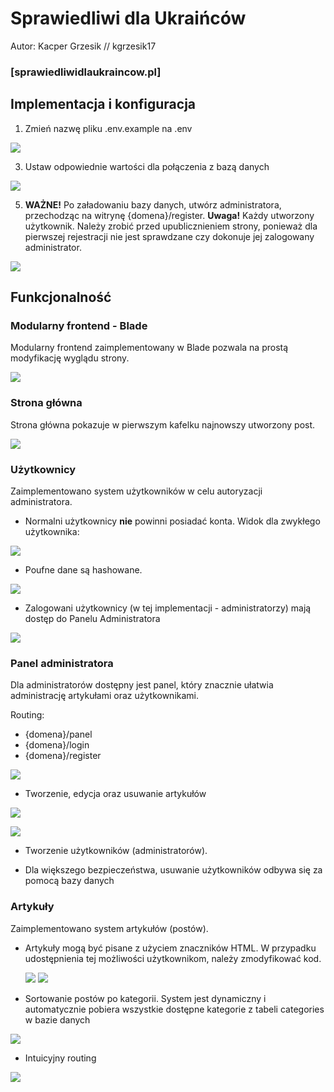 # Sprawiedliwi dla Ukraińców
Autor: Kacper Grzesik // kgrzesik17
### [sprawiedliwidlaukraincow.pl]

## Implementacja i konfiguracja

1. Zmień nazwę pliku .env.example na .env

![](https://github.com/kgrzesik17/sprawiedliwi/blob/main/rm-pictures/Pasted%20image%2020250503191517.png?raw=true)

3. Ustaw odpowiednie wartości dla połączenia z bazą danych

![](https://github.com/kgrzesik17/sprawiedliwi/blob/main/rm-pictures/Pasted%20image%2020250503191718.png?raw=true)

5. **WAŻNE!** Po załadowaniu bazy danych, utwórz administratora, przechodząc na witrynę {domena}/register. **Uwaga!** Każdy utworzony użytkownik. Należy zrobić przed upublicznieniem strony, ponieważ dla pierwszej rejestracji nie jest sprawdzane czy dokonuje jej zalogowany administrator.
   
![](https://github.com/kgrzesik17/sprawiedliwi/blob/main/rm-pictures/Pasted%20image%2020250503192008.png?raw=true)

## Funkcjonalność

### Modularny frontend - Blade
Modularny frontend zaimplementowany w Blade pozwala na prostą modyfikację wyglądu strony.

![](https://github.com/kgrzesik17/sprawiedliwi/blob/main/rm-pictures/blade1.png?raw=true)


### Strona główna
Strona główna pokazuje w pierwszym kafelku najnowszy utworzony post.

![](https://github.com/kgrzesik17/sprawiedliwi/blob/main/rm-pictures/index1.png?raw=true)

### Użytkownicy
Zaimplementowano system użytkowników w celu autoryzacji administratora.

- Normalni użytkownicy **nie** powinni posiadać konta. Widok dla zwykłego użytkownika:
  
![](https://github.com/kgrzesik17/sprawiedliwi/blob/main/rm-pictures/1.png?raw=true)

- Poufne dane są hashowane.
  
![](https://github.com/kgrzesik17/sprawiedliwi/blob/main/rm-pictures/2.png?raw=true)

- Zalogowani użytkownicy (w tej implementacji - administratorzy) mają dostęp do Panelu Administratora
  
![](https://github.com/kgrzesik17/sprawiedliwi/blob/main/rm-pictures/3.png?raw=true)


### Panel administratora
Dla administratorów dostępny jest panel, który znacznie ułatwia administrację artykułami oraz użytkownikami.

Routing:
- {domena}/panel
- {domena}/login
- {domena}/register
  
![](https://github.com/kgrzesik17/sprawiedliwi/blob/main/rm-pictures/panel1.png?raw=true)

- Tworzenie, edycja oraz usuwanie artykułów

![](https://github.com/kgrzesik17/sprawiedliwi/blob/main/rm-pictures/panel2.png?raw=true)

![](https://github.com/kgrzesik17/sprawiedliwi/blob/main/rm-pictures/panel3.png?raw=true)
  
- Tworzenie użytkowników (administratorów). 

- Dla większego bezpieczeństwa, usuwanie użytkowników odbywa się za pomocą bazy danych

### Artykuły
Zaimplementowano system artykułów (postów).

- Artykuły mogą być pisane z użyciem znaczników HTML. W przypadku udostępnienia tej możliwości użytkownikom, należy zmodyfikować kod.

  ![](https://github.com/kgrzesik17/sprawiedliwi/blob/main/rm-pictures/post1.png?raw=true)
  ![](https://github.com/kgrzesik17/sprawiedliwi/blob/main/rm-pictures/post2.png?raw=true)

- Sortowanie postów po kategorii.
  System jest dynamiczny i automatycznie pobiera wszystkie dostępne kategorie z tabeli categories w bazie danych
  
![](https://github.com/kgrzesik17/sprawiedliwi/blob/main/rm-pictures/Pasted%20image%2020250503192326.png?raw=true)

- Intuicyjny routing
  
![](https://github.com/kgrzesik17/sprawiedliwi/blob/main/rm-pictures/Pasted%20image%2020250503192351.png?raw=true)

